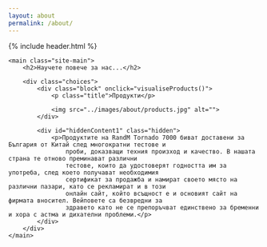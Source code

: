 ```yaml
---
layout: about
permalink: /about/
---
```

<div class="site">
    {% include header.html %}

    <main class="site-main">
        <h2>Научете повече за нас...</h2>

        <div class="choices">
            <div class="block" onclick="visualiseProducts()">
                <p class="title">Продукти</p>

                <img src="../images/about/products.jpg" alt="">
            </div>

            <div id="hiddenContent1" class="hidden">
                <p>Продуктите на RandM Tornado 7000 биват доставени за България от Китай след многократни тестове и
                    проби, доказващи техния произход и качество. В нашата страна те отново преминават различни
                    тестове, които да удостоверят годността им за употреба, след което получават необходимия
                    сертификат за продажба и намират своето място на различни пазари, като се рекламират и в този 
                    онлайн сайт, който всъщност е и основият сайт на фирмата вносител. Вейповете са безвредни за
                    здравето като не се препоръчват единствено за бременни и хора с астма и дихателни проблеми.</p>
            </div>
        </div>
    </main>

</div>

<script src="../script/visualise.js"></script>